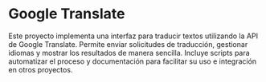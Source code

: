 # Google Translate

Este proyecto implementa una interfaz para traducir textos utilizando la API de Google Translate. Permite enviar solicitudes de traducción, gestionar idiomas y mostrar los resultados de manera sencilla. Incluye scripts para automatizar el proceso y documentación para facilitar su uso e integración en otros proyectos.
